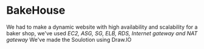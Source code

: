 # BakeHouse
We had to make a dynamic website with high availability and scalability for a baker shop, we've used *EC2, ASG, SG, ELB, RDS, Internet gateway and NAT gateway*
We've made the Soulotion using Draw.IO
